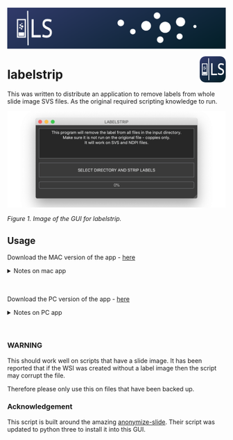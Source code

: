 ![labels](./docs/banner.png)

<a href="https://www.https://www.linkedin.com/in/callum-arthurs/">
    <img src="https://github.com/c-arthurs/labelstrip/blob/master/docs/App_icon_6060.png" alt="Application logo" title="labelstrip" align="right" height="60" />
</a>

# labelstrip 


This was written to distribute an application to remove labels from whole slide image SVS files. As the original required scripting knowledge to run.

![labels](./docs/gui.png) 

*Figure 1. Image of the GUI for labelstrip.*

## Usage

Download the MAC version of the app - [here](https://github.com/c-arthurs/labelstrip/releases/download/v0.2/labelstrip_macos.app.zip)

<details>
  <summary>Notes on mac app</summary><p align="left">
  <a>
  The user may have to right click and select open to get it to open for the first time</a><br>
</details><br><br>

Download the PC version of the app - [here](https://github.com/c-arthurs/labelstrip/releases/download/v0.2/labelstrip_windows.exe)

<details>
  <summary>Notes on PC app</summary><p align="left">
  The pc version has been tested using only SVS files but should work on NDPI also </a><br>
</details><br><br>

### WARNING

This should work well on scripts that have a slide image. It has been reported that if the WSI was created without a label image then the script may corrupt the file.

Therefore please only use this on files that have been backed up. 

### Acknowledgement 

This script is built around the amazing [anonymize-slide](https://github.com/bgilbert/anonymize-slide). Their script was updated to python three to install it into this GUI. 
